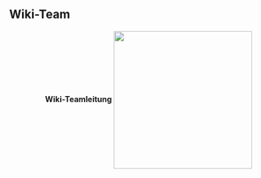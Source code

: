 ## Wiki-Team

<center>  

**Wiki-Teamleitung**
 <img align="center" width="250" eight="175" src="../../../assets/image/Wiki Team/piewn skin.png">
